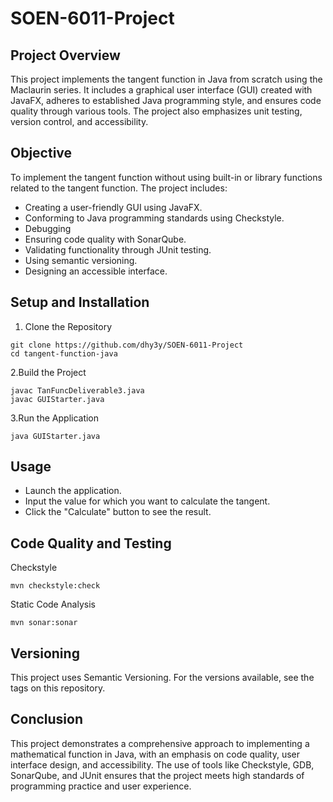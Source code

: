 # SOEN-6011-Project
 
## Project Overview
This project implements the tangent function in Java from scratch using the Maclaurin series. It includes a graphical user interface (GUI) created with JavaFX, adheres to established Java programming style, and ensures code quality through various tools. The project also emphasizes unit testing, version control, and accessibility.

## Objective
To implement the tangent function without using built-in or library functions related to the tangent function. The project includes:

- Creating a user-friendly GUI using JavaFX.
- Conforming to Java programming standards using Checkstyle.
- Debugging
- Ensuring code quality with SonarQube.
- Validating functionality through JUnit testing.
- Using semantic versioning.
- Designing an accessible interface.

## Setup and Installation

1. Clone the Repository
```git
git clone https://github.com/dhy3y/SOEN-6011-Project
cd tangent-function-java
```

2.Build the Project
```
javac TanFuncDeliverable3.java
javac GUIStarter.java
```

3.Run the Application
```
java GUIStarter.java
```

## Usage
- Launch the application.
- Input the value for which you want to calculate the tangent.
- Click the "Calculate" button to see the result.

## Code Quality and Testing
Checkstyle
```
mvn checkstyle:check
```

Static Code Analysis
```
mvn sonar:sonar
```

## Versioning
This project uses Semantic Versioning. For the versions available, see the tags on this repository.

## Conclusion
This project demonstrates a comprehensive approach to implementing a mathematical function in Java, with an emphasis on code quality, user interface design, and accessibility. The use of tools like Checkstyle, GDB, SonarQube, and JUnit ensures that the project meets high standards of programming practice and user experience.

